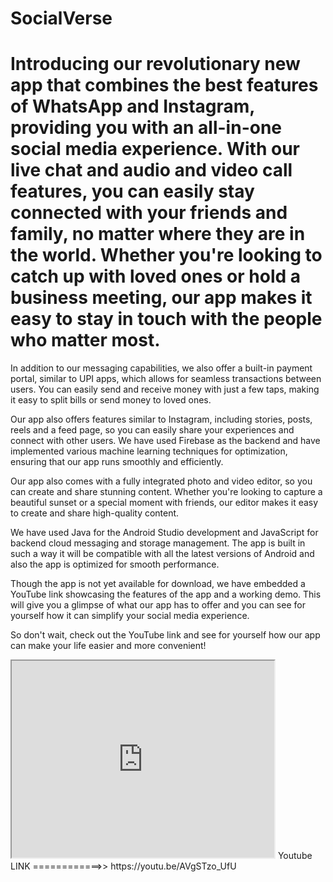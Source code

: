 # SocialVerse
# Introducing our revolutionary new app that combines the best features of WhatsApp and Instagram, providing you with an all-in-one social media experience. With our live chat and audio and video call features, you can easily stay connected with your friends and family, no matter where they are in the world. Whether you're looking to catch up with loved ones or hold a business meeting, our app makes it easy to stay in touch with the people who matter most.

In addition to our messaging capabilities, we also offer a built-in payment portal, similar to UPI apps, which allows for seamless transactions between users. You can easily send and receive money with just a few taps, making it easy to split bills or send money to loved ones.

Our app also offers features similar to Instagram, including stories, posts, reels and a feed page, so you can easily share your experiences and connect with other users. We have used Firebase as the backend and have implemented various machine learning techniques for optimization, ensuring that our app runs smoothly and efficiently.

Our app also comes with a fully integrated photo and video editor, so you can create and share stunning content. Whether you're looking to capture a beautiful sunset or a special moment with friends, our editor makes it easy to create and share high-quality content.

We have used Java for the Android Studio development and JavaScript for backend cloud messaging and storage management. The app is built in such a way it will be compatible with all the latest versions of Android and also the app is optimized for smooth performance.

Though the app is not yet available for download, we have embedded a YouTube link showcasing the features of the app and a working demo. This will give you a glimpse of what our app has to offer and you can see for yourself how it can simplify your social media experience.

So don't wait, check out the YouTube link and see for yourself how our app can make your life easier and more convenient!
 
<iframe width="420" height="315"
src="https://youtu.be/AVgSTzo_UfU?playlist=tgbNymZ7vqY&loop=1">
</iframe> 
Youtube LINK ============>> https://youtu.be/AVgSTzo_UfU
